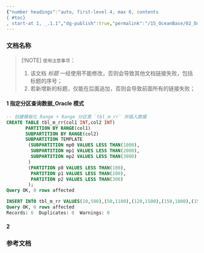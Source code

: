 ```yaml
---
{"number headings":"auto, first-level 4, max 6, contents
{ #toc}
, start-at 1, _.1.1","dg-publish":true,"permalink":"/15_OceanBase/02_OceanBase 基本操作/OceanBase 附加文档_1/","dgPassFrontmatter":true}
---
```



### 文档名称

> [!NOTE] `使用注意事项`：
> 1. 该文档 *标题* 一经使用不能修改，否则会导致其他文档链接失败，包括标题的序号；
> 2. 若新增新的标题，仅能在后面追加，否则会导致前面所有的链接失败；


#### 1 指定分区查询数据_Oracle 模式
```sql
-- 创建模板化 Range + Range 分区表 `tbl_m_rr` 并插入数据
CREATE TABLE tbl_m_rr(col1 INT,col2 INT) 
       PARTITION BY RANGE(col1)
       SUBPARTITION BY RANGE(col2)
       SUBPARTITION TEMPLATE 
        (SUBPARTITION mp0 VALUES LESS THAN(1000),
         SUBPARTITION mp1 VALUES LESS THAN(2000),
         SUBPARTITION mp2 VALUES LESS THAN(3000)
        )
        (PARTITION p0 VALUES LESS THAN(100),
         PARTITION p1 VALUES LESS THAN(200),
         PARTITION p2 VALUES LESS THAN(300)
        ); 
Query OK, 0 rows affected

INSERT INTO tbl_m_rr VALUES(10,500),(50,1100),(120,1500),(150,1800),(150,2800),(200,2900);
Query OK, 6 rows affected
Records: 6  Duplicates: 0  Warnings: 0
```

#### 2 


### 参考文档



